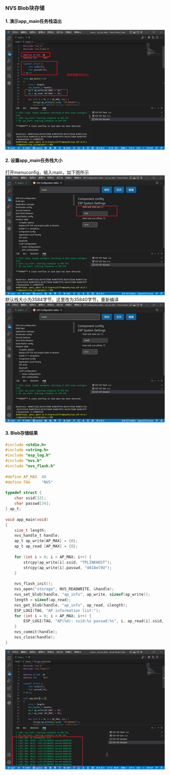 ### NVS Blob块存储
#### 1. 演示app_main任务栈溢出
![任务战溢出](picture/main_task_overflow.jpg)
#### 2. 设置app_main任务栈大小
打开menuconfig，输入main，如下图所示
![默认栈大小](picture/main_task_stack.jpg)
默认栈大小为3584字节，这里改为35840字节，重新编译
![默认栈大小](picture/main_task_stack_x10.jpg)
#### 3. Blob存储结果
```c
#include <stdio.h>
#include <string.h>
#include "esp_log.h"
#include "nvs.h"
#include "nvs_flash.h"

#define AP_MAX  40
#define TAG     "NVS"

typedef struct {
    char ssid[33];
    char passwd[34];
} ap_t;

void app_main(void)
{
    size_t length;
    nvs_handle_t handle;
    ap_t ap_write[AP_MAX] = {0};
    ap_t ap_read [AP_MAX] = {0};

    for (int i = 0; i < AP_MAX; i++) {
        strcpy(ap_write[i].ssid, "TPLINKHOST");
        strcpy(ap_write[i].passwd, "4018el9U");
    }

    nvs_flash_init();
    nvs_open("storage", NVS_READWRITE, &handle);
    nvs_set_blob(handle, "ap_info", ap_write, sizeof(ap_write));
    length = sizeof(ap_read);
    nvs_get_blob(handle, "ap_info", ap_read, &length);
    ESP_LOGI(TAG, "AP information list:");
    for (int i = 0; i < AP_MAX; i++) {
        ESP_LOGI(TAG, "AP(%d): ssid:%s passwd:%s", i, ap_read[i].ssid, ap_read[i].passwd);
    }
    nvs_commit(handle);
    nvs_close(handle);
}
```
![执行结果](picture/nvs_blob_result.jpg)